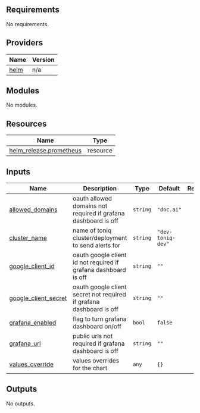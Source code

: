 ## Requirements

No requirements.

## Providers

| Name | Version |
|------|---------|
| <a name="provider_helm"></a> [helm](#provider\_helm) | n/a |

## Modules

No modules.

## Resources

| Name | Type |
|------|------|
| [helm_release.prometheus](https://registry.terraform.io/providers/hashicorp/helm/latest/docs/resources/release) | resource |

## Inputs

| Name | Description | Type | Default | Required |
|------|-------------|------|---------|:--------:|
| <a name="input_allowed_domains"></a> [allowed\_domains](#input\_allowed\_domains) | oauth allowed domains not required if grafana dashboard is off | `string` | `"doc.ai"` | no |
| <a name="input_cluster_name"></a> [cluster\_name](#input\_cluster\_name) | name of toniq cluster/deployment to send alerts for | `string` | `"dev-toniq-dev"` | no |
| <a name="input_google_client_id"></a> [google\_client\_id](#input\_google\_client\_id) | oauth google client id not required if grafana dashboard is off | `string` | `""` | no |
| <a name="input_google_client_secret"></a> [google\_client\_secret](#input\_google\_client\_secret) | oauth google client secret not required if grafana dashboard is off | `string` | `""` | no |
| <a name="input_grafana_enabled"></a> [grafana\_enabled](#input\_grafana\_enabled) | flag to turn grafana dashboard on/off | `bool` | `false` | no |
| <a name="input_grafana_url"></a> [grafana\_url](#input\_grafana\_url) | public urls not required if grafana dashboard is off | `string` | `""` | no |
| <a name="input_values_override"></a> [values\_override](#input\_values\_override) | values overrides for the chart | `any` | `{}` | no |

## Outputs

No outputs.
